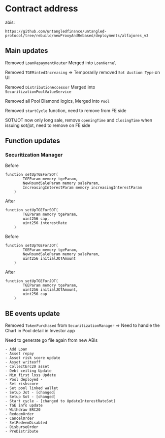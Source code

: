 # Contract address

abis:

```
https://github.com/untangledfinance/untangled-protocol/tree/rebuild/newProxyAndRebased/deployments/alfajores_v3
```

## Main updates

Removed
`LoanRepaymentRouter`
Merged into `LoanKernel`

Removed `TGEMintedIncreasing`
=> Temporarily removed `Sot Auction Type` on UI

Removed `DistributionAccessor` Merged into `SecuritizationPoolValueService`

Removed all Pool Diamond logics, Merged into `Pool`

Removed `startCycle` function, need to remove from FE side

SOT/JOT now only long sale, remove `openingTime` and `ClosingTime` when issuing sot/jot, need to remove on FE side

## Function updates

### Securitization Manager

Before

```
function setUpTGEForSOT(
        TGEParam memory tgeParam,
        NewRoundSaleParam memory saleParam,
        IncreasingInterestParam memory increasingInterestParam
    )
```

After

```
function setUpTGEForSOT(
        TGEParam memory tgeParam,
        uint256 cap,
        uint256 interestRate
    )
```

Before

```
function setUpTGEForJOT(
        TGEParam memory tgeParam,
        NewRoundSaleParam memory saleParam,
        uint256 initialJOTAmount
    )
```

After

```
function setUpTGEForJOT(
        TGEParam memory tgeParam,
        uint256 initialJOTAmount,
        uint256 cap
    )
```

## BE events update

Removed `TokenPurchased` from `SecuritizationManager` => Need to handle the Chart in Pool detail in Investor app

Need to generate go file again from new ABIs

```
- Add Loan
- Asset repay
- Asset risk score update
- Asset writeoff
- CollectErc20 asset
- Debt ceiling Update
- Min first loss Update
- Pool deployed -
- Set riskscore
- Set pool linked wallet
- Setup Jot - [changed]
- Setup Sot - [changed]
- Start cycle - [changed to UpdateInterestRateSot]
- TGE info update
- Withdraw ERC20
- RedeemOrder
- CancelOrder
- SetRedeemDisabled
- DisburseOrder
- PreDistribute
```
